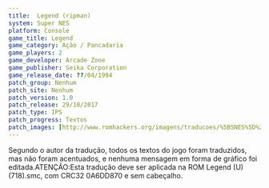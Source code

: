```yaml
---
title:  Legend (ripman)
system: Super NES
platform: Console
game_title: Legend
game_category: Ação / Pancadaria
game_players: 2
game_developer: Arcade Zone
game_publisher: Seika Corporation
game_release_date: ??/04/1994
patch_group: Nenhum
patch_site: Nenhum
patch_version: 1.0
patch_release: 29/10/2017
patch_type: IPS
patch_progress: Textos
patch_images: [http://www.romhackers.org/imagens/traducoes/%5BSNES%5D%20Legend%20-%20ripman%20-%201.png,http://www.romhackers.org/imagens/traducoes/%5BSNES%5D%20Legend%20-%20ripman%20-%202.png,http://www.romhackers.org/imagens/traducoes/%5BSNES%5D%20Legend%20-%20ripman%20-%203.png]
---
```

Segundo o autor da tradução, todos os textos do jogo foram traduzidos, mas não foram acentuados, e nenhuma mensagem em forma de gráfico foi editada.ATENÇÃO:Esta tradução deve ser aplicada na ROM Legend (U) (718).smc, com CRC32 0A6DD870 e sem cabeçalho.